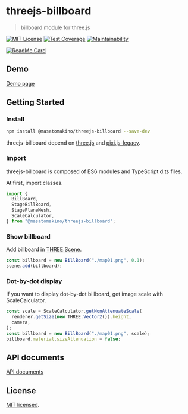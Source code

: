 # threejs-billboard

> billboard module for three.js

[![MIT License](http://img.shields.io/badge/license-MIT-blue.svg?style=flat)](LICENSE)
[![Test Coverage](https://api.codeclimate.com/v1/badges/5e46ba2a716da782e45e/test_coverage)](https://codeclimate.com/github/MasatoMakino/threejs-billboard/test_coverage)
[![Maintainability](https://api.codeclimate.com/v1/badges/5e46ba2a716da782e45e/maintainability)](https://codeclimate.com/github/MasatoMakino/threejs-billboard/maintainability)

[![ReadMe Card](https://github-readme-stats.vercel.app/api/pin/?username=MasatoMakino&repo=threejs-billboard&show_owner=true)](https://github.com/MasatoMakino/threejs-billboard)

## Demo

[Demo page](https://masatomakino.github.io/threejs-billboard/demo/)

## Getting Started

### Install

```bash
npm install @masatomakino/threejs-billboard --save-dev
```

threejs-billboard depend on [three.js](https://threejs.org/) and [pixi.js-legacy](https://github.com/pixijs/pixi.js).

### Import

threejs-billboard is composed of ES6 modules and TypeScript d.ts files.

At first, import classes.

```js
import {
  BillBoard,
  StageBillBoard,
  StagePlaneMesh,
  ScaleCalculator,
} from "@masatomakino/threejs-billboard";
```

### Show billboard

Add billboard in [THREE.Scene](https://threejs.org/docs/#manual/en/introduction/Creating-a-scene).

```js
const billboard = new BillBoard("./map01.png", 0.1);
scene.add(billboard);
```

### Dot-by-dot display

If you want to display dot-by-dot billboard, get image scale with ScaleCalculator.

```js
const scale = ScaleCalculator.getNonAttenuateScale(
  renderer.getSize(new THREE.Vector2()).height,
  camera,
);
const billboard = new BillBoard("./map01.png", scale);
billboard.material.sizeAttenuation = false;
```

## API documents

[API documents](https://masatomakino.github.io/threejs-billboard/api/)

## License

[MIT licensed](LICENSE).
